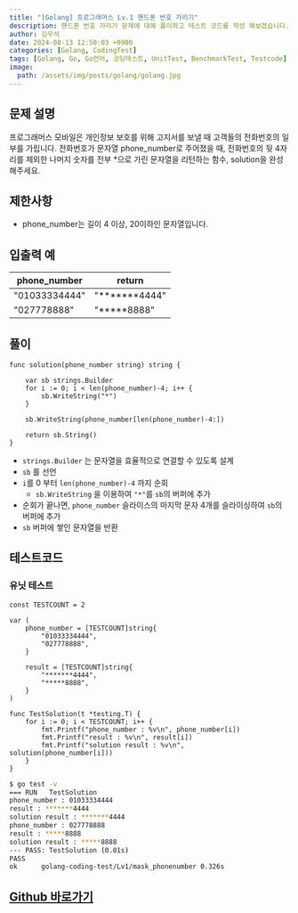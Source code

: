 ```yaml
---
title: "[Golang] 프로그래머스 Lv.1 핸드폰 번호 가리기"
description: 핸드폰 번호 가리기 문제에 대해 풀이하고 테스트 코드를 작성 해보겠습니다.
author: 김우석
date: 2024-08-13 12:50:03 +0900
categories: [Golang, CodingTest]
tags: [Golang, Go, Go언어, 코딩테스트, UnitTest, BenchmarkTest, Testcode]
image:
  path: /assets/img/posts/golang/golang.jpg
---
```


## 문제 설명
프로그래머스 모바일은 개인정보 보호를 위해 고지서를 보낼 때 고객들의 전화번호의 일부를 가립니다.
전화번호가 문자열 phone_number로 주어졌을 때, 전화번호의 뒷 4자리를 제외한 나머지 숫자를 전부 *으로 가린 문자열을 리턴하는 함수, solution을 완성해주세요.


## 제한사항
- phone_number는 길이 4 이상, 20이하인 문자열입니다.


## 입출력 예

| phone\_number | return |
| --- | --- |
| "01033334444" | "\*\*\*\*\*\*\*4444" |
| "027778888" | "\*\*\*\*\*8888" |



## 풀이 
```golang
func solution(phone_number string) string {

	var sb strings.Builder
	for i := 0; i < len(phone_number)-4; i++ {
		sb.WriteString("*")
	}

	sb.WriteString(phone_number[len(phone_number)-4:])

	return sb.String()
}
```

- `strings.Builder` 는 문자열을 효율적으로 연결할 수 있도록 설계
- `sb` 를 선언
- `i`를 0 부터 `len(phone_number)-4` 까지 순회
	- `sb.WriteString` 을 이용하여 `"*"`를 `sb`의 버퍼에 추가
- 순회가 끝나면, `phone_number` 슬라이스의 마지막 문자 4개를 슬라이싱하여 `sb`의 버퍼에 추가
- `sb` 버퍼에 쌓인 문자열을 반환


## 테스트코드
### 유닛 테스트
```golang
const TESTCOUNT = 2

var (
	phone_number = [TESTCOUNT]string{
		"01033334444",
		"027778888",
	}

	result = [TESTCOUNT]string{
		"*******4444",
		"*****8888",
	}
)

func TestSolution(t *testing.T) {
	for i := 0; i < TESTCOUNT; i++ {
		fmt.Printf("phone_number : %v\n", phone_number[i])
		fmt.Printf("result : %v\n", result[i])
		fmt.Printf("solution result : %v\n", solution(phone_number[i]))
	}
}
```

```bash
$ go test -v
=== RUN   TestSolution
phone_number : 01033334444
result : *******4444
solution result : *******4444
phone_number : 027778888
result : *****8888
solution result : *****8888
--- PASS: TestSolution (0.01s)
PASS
ok      golang-coding-test/Lv1/mask_phonenumber 0.326s
```

## [Github 바로가기](https://github.com/kr-goos/coding-test-solutions/tree/master/programmers/Lv1/mask_phonenumber)